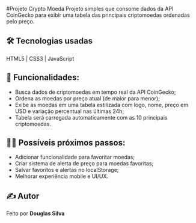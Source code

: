 #Projeto Crypto Moeda
Projeto simples que consome dados da API CoinGecko para exibir uma tabela das principais criptomoedas ordenadas pelo preço.

## 🛠 Tecnologias usadas 
HTML5 | CSS3 | JavaScript 

## 🚀 Funcionalidades:
- Busca dados de criptomoedas em tempo real da API CoinGecko;
- Ordena as moedas por preço atual (de maior para menor);
- Exibe as moedas em uma tabela estilizada com logo, nome, preço em USD e variação percentual nas últimas 24h;
- Tabela será carregada automaticamente com as 10 principais criptomoedas.


## 🚶‍♂️ Possíveis próximos passos:
- Adicionar funcionalidade para favoritar moedas;
- Criar sistema de alerta de preço para moedas favoritas;
- Salvar favoritos e alertas no localStorage;
- Melhorar experiência mobile e UI/UX.

## ✍ Autor
Feito por **Douglas Silva**
